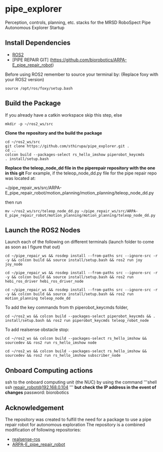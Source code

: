 # pipe_explorer
Perception, controls, planning, etc. stacks for the MRSD RoboSpect Pipe Autonomous Explorer Startup

## Install Dependencies
- [ROS2](https://docs.ros.org/) 
- [PIPE REPAIR GIT] (https://github.com/biorobotics/ARPA-E_pipe_repair_robot)

Before using ROS2 remember to source your terminal by: (Replace foxy with your ROS2 version)
```shell
source /opt/ros/foxy/setup.bash
```

## Build the Package
If you already have a catkin workspace skip this step, else
```shell
mkdir -p ~/ros2_ws/src
```

**Clone the repository and the build the package**
```shell
cd ~/ros2_ws/src
git clone https://github.com/sthirupa/pipe_explorer.git .
cd ..
colcon build --packages-select rs_hello_imshow piperobot_keycmds
. install/setup.bash
```

**Replace the teleop_node_dd file in the piperepair repository with the one in this git**
For example, if the teleop_node_dd.py file for the pipe repair repo was located at:

~/pipe_repair_ws/src/ARPA-E_pipe_repair_robot/motion_planning/motion_planning/teleop_node_dd.py

then run
```shell
mv ~/ros2_ws/src/teleop_node_dd.py ~/pipe_repair_ws/src/ARPA-E_pipe_repair_robot/motion_planning/motion_planning/teleop_node_dd.py
```

## Launch the ROS2 Nodes
Launch each of the following on different terminals (launch folder to come as soon as I figure that out)
```shell
cd ~/pipe_repair_ws && rosdep install --from-paths src --ignore-src -r -y && colcon build && source install/setup.bash && ros2 run joy joy_node
```

```shell
cd ~/pipe_repair_ws && rosdep install --from-paths src --ignore-src -r -y && colcon build && source install/setup.bash && ros2 run hebi_ros_driver hebi_ros_driver_node
```

```shell
cd ~/pipe_repair_ws && rosdep install --from-paths src --ignore-src -r -y && colcon build && source install/setup.bash && ros2 run motion_planning teleop_node_dd
```

To add the key commands from th piperobot_keycmds folder,

```shell
cd ~/ros2_ws && colcon build --packages-select piperobot_keycmds && . install/setup.bash && ros2 run piperobot_keycmds teleop_robot_node
```

To add realsense obstacle stop:
```shell
cd ~/ros2_ws && colcon build --packages-select rs_hello_imshow && sourcedev && ros2 run rs_hello_imshow node
```

```shell
cd ~/ros2_ws && colcon build --packages-select rs_hello_imshow && sourcedev && ros2 run rs_hello_imshow subscriber_node
```

## Onboard Computing actions
ssh to the onboard computing unit (the NUC) by using the command
'''shell
ssh repair_robot@192.168.0.104
'''
**but check the IP address in the event of changes**
password: biorobotics

## Acknowledgement
The repository was created to fulfill the need for a package to use a pipe repair robot for autonomous exploration 
The repository is a combined modification of following repositories:
- [realsense-ros](https://github.com/IntelRealSense/realsense-ros)
- [ARPA-E_pipe_repair_robot](https://github.com/biorobotics/ARPA-E_pipe_repair_robot)

